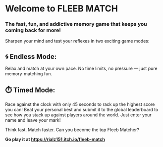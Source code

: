 # Welcome to FLEEB MATCH
### The fast, fun, and addictive memory game that keeps you coming back for more!

Sharpen your mind and test your reflexes in two exciting game modes:

## 🌀 Endless Mode:
Relax and match at your own pace. No time limits, no pressure — just pure memory-matching fun.

## ⏱️ Timed Mode:
Race against the clock with only 45 seconds to rack up the highest score you can! Beat your personal best and submit it to the global leaderboard to see how you stack up against players around the world. Just enter your name and leave your mark!

Think fast. Match faster.
Can you become the top Fleeb Matcher?

**Go play it at https://rialz151.itch.io/fleeb-match**
